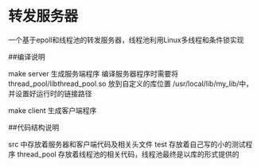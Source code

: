 转发服务器
==========

一个基于epoll和线程池的转发服务器，线程池利用Linux多线程和条件锁实现

##编译说明

make server 生成服务端程序
编译服务器程序时需要将thread\_pool/libthread\_pool.so 放到自定义的库位置
	/usr/local/lib/my\_lib/中，并设置好运行时的链接路径

make client 生成客户端程序

##代码结构说明

src 中存放着服务器和客户端代码及相关头文件
test 存放着自己写的小的测试程序
thread\_pool 存放着线程池的相关代码，线程池最终是以库的形式提供的
